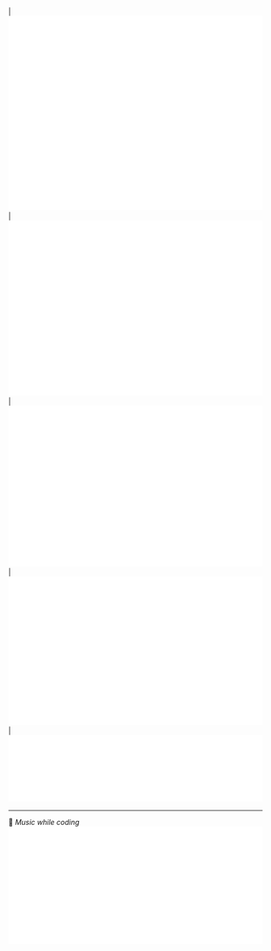 | ![Metrics](/github-metrics.svg) | ![Calendar](/metrics.plugin.isocalendar.fullyear.svg)
| ![Achievements](/metrics.plugin.achievements.compact.svg) | ![Habits Charts](/metrics.plugin.habits.charts.svg)
| ![Languages](/metrics.plugin.languages.details.svg)

---

:musical_note: *Music while coding*  
![Music](/metrics.plugin.music.top.svg)
